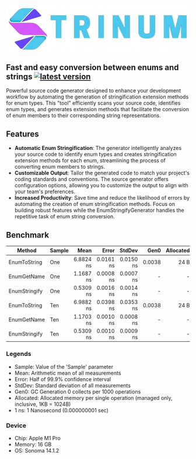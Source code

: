 ![logo](logo.png)

## Fast and easy conversion between enums and strings [![latest version](https://img.shields.io/nuget/v/strinum)](https://www.nuget.org/packages/strinum)

Powerful source code generator designed to enhance your development workflow by automating the generation of stringification extension methods for enum types. This "tool" efficiently scans your source code, identifies enum types, and generates extension methods that facilitate the conversion of enum members to their corresponding string representations.

## Features
- **Automatic Enum Stringification**: The generator intelligently analyzes your source code to identify enum types and creates stringification extension methods for each enum, streamlining the process of converting enum members to strings.
- **Customizable Output**: Tailor the generated code to match your project's coding standards and conventions. The source generator offers configuration options, allowing you to customize the output to align with your team's preferences.
- **Increased Productivity**: Save time and reduce the likelihood of errors by automating the creation of enum stringification methods. Focus on building robust features while the EnumStringifyGenerator handles the repetitive task of enum string conversion.

## Benchmark

| Method        | Sample |      Mean |     Error |    StdDev |   Gen0 | Allocated |
|---------------|--------|----------:|----------:|----------:|-------:|----------:|
| EnumToString  | One    | 6.8824 ns | 0.0161 ns | 0.0150 ns | 0.0038 |      24 B |
| EnumGetName   | One    | 1.1687 ns | 0.0008 ns | 0.0007 ns |      - |         - |
| EnumStringify | One    | 0.5309 ns | 0.0016 ns | 0.0014 ns |      - |         - |
| EnumToString  | Ten    | 6.9882 ns | 0.0398 ns | 0.0353 ns | 0.0038 |      24 B |
| EnumGetName   | Ten    | 1.1703 ns | 0.0010 ns | 0.0008 ns |      - |         - |
| EnumStringify | Ten    | 0.5309 ns | 0.0010 ns | 0.0009 ns |      - |         - |

### Legends

- Sample: Value of the 'Sample' parameter
- Mean: Arithmetic mean of all measurements
- Error: Half of 99.9% confidence interval
- StdDev: Standard deviation of all measurements
- Gen0: GC Generation 0 collects per 1000 operations
- Allocated: Allocated memory per single operation (managed only, inclusive, 1KB = 1024B)
- 1 ns: 1 Nanosecond (0.000000001 sec)

### Device
- Chip: Apple M1 Pro
- Memory: 16 GB
- OS: Sonoma 14.1.2
